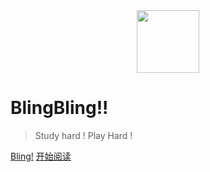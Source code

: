 <div align="center"><img width="100px" src="http://dunwu.test.upcdn.net/images/others/zp.png"/></div>

# BlingBling!!

> Study hard ! Play Hard !

[Bling!](https://easterfan.github.io/blingbling/#/)
[开始阅读](README.md)
